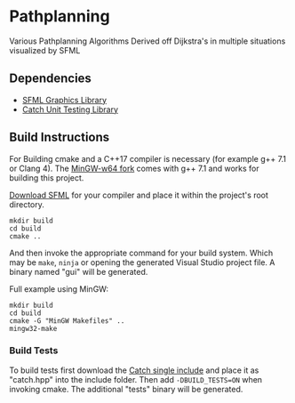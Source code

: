 # Pathplanning
Various Pathplanning Algorithms Derived off Dijkstra's in multiple situations visualized by SFML

## Dependencies
* [SFML Graphics Library](https://github.com/SFML/SFML)
* [Catch Unit Testing Library](https://github.com/philsquared/Catch)

## Build Instructions
For Building cmake and a C++17 compiler is necessary (for example g++ 7.1 or Clang 4). The [MinGW-w64 fork](https://sourceforge.net/projects/mingw-w64) comes with g++ 7.1 and works for building this project.

[Download SFML](https://www.sfml-dev.org/download/sfml/2.4.2/) for your compiler and place it within the project's root directory.

```
mkdir build
cd build
cmake ..
```

And then invoke the appropriate command for your build system. Which may be `make`, `ninja` or opening the generated Visual Studio project file. A binary named "gui" will be generated.

Full example using MinGW:

```
mkdir build
cd build
cmake -G "MinGW Makefiles" ..
mingw32-make
```

### Build Tests
To build tests first download the [Catch single include](https://github.com/philsquared/Catch/blob/master/single_include) and place it as "catch.hpp" into the include folder. Then add `-DBUILD_TESTS=ON` when invoking cmake. The additional "tests" binary will be generated.
